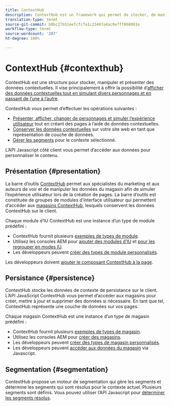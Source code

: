 ```yaml
---
title: ContextHub
description: ContextHub est un framework qui permet de stocker, de manipuler et de présenter des données de contexte
translation-type: tm+mt
source-git-commit: b8bc27b51eefcfcfa1c23407a4ac0e7ff068081e
workflow-type: tm+mt
source-wordcount: '287'
ht-degree: 100%

---
```



# ContextHub {#contexthub}

ContextHub est une structure pour stocker, manipuler et présenter des données contextuelles. Il vise principalement à offrir la possibilité d’[afficher des données contextuelles tout en simulant divers personnages et en passant de l’une à l’autre](/help/sites-cloud/authoring/personalization/contexthub.md).

ContextHub vous permet d’effectuer les opérations suivantes :

* [Présenter, afficher, changer de personnages et simuler l’expérience utilisateur](#presentation) tout en créant des pages à l’aide de données contextuelles.
* [Conserver les données contextuelles](#persistence) sur votre site web en tant que représentation de couche de données.
* [Gérer les segments](#segmentation) pour le contexte sélectionné.

L’API Javascript côté client vous permet d’accéder aux données pour personnaliser le contenu.

## Présentation {#presentation}

La barre d’outils [ContextHub](/help/sites-cloud/authoring/personalization/contexthub.md) permet aux spécialistes du marketing et aux auteurs de voir et de manipuler les données du magasin afin de simuler l’expérience utilisateur lors de la création de pages. La barre d’outils est constituée de groupes de modules d’interface utilisateur qui permettent d’accéder aux [magasins ContextHub,](#persistence) lesquels conservent les données ContextHub sur le client.

Chaque module d’IU ContextHub est une instance d’un type de module prédéfini :

* ContextHub fournit plusieurs [exemples de types de module](sample-modules.md).
* Utilisez les consoles AEM pour [ajouter des modules d’IU](configuring-contexthub.md#adding-a-ui-module) et [pour les regrouper en modes IU](configuring-contexthub.md#adding-a-ui-mode).
* Les développeurs peuvent [créer des types de module personnalisés](extending-contexthub.md#creating-contexthub-ui-module-types).

Les développeurs doivent [ajouter le composant ContextHub à la page](configuring-contexthub.md).

## Persistance {#persistence}

ContextHub stocke les données de contexte de persistance sur le client. L’API JavaScript ContextHub vous permet d’accéder aux magasins pour créer, mettre à jour et supprimer des données si nécessaire. En tant que tel, ContextHub représente une couche de données sur vos pages.

Chaque magasin ContextHub est une instance d’un type de magasin prédéfini :

* ContextHub fournit plusieurs [exemples de types de magasin](sample-stores.md).
* Utilisez les consoles AEM pour [créer des magasins](configuring-contexthub.md#creating-a-contexthub-store).
* Les développeurs peuvent [créer des types de magasin personnalisés](extending-contexthub.md#creating-custom-store-candidates).
* Les développeurs peuvent [accéder aux données du magasin](adding-contexthub.md#interacting-with-contexthub-stores) via Javascript.

## Segmentation   {#segmentation}

ContextHub propose un moteur de segmentation qui gère les segments et détermine les segments qui sont résolus pour le contexte actuel. Plusieurs segments sont définis. Vous pouvez utiliser l’API Javascript pour [déterminer les segments résolus](adding-contexthub.md#determining-resolved-contexthub-segments).
